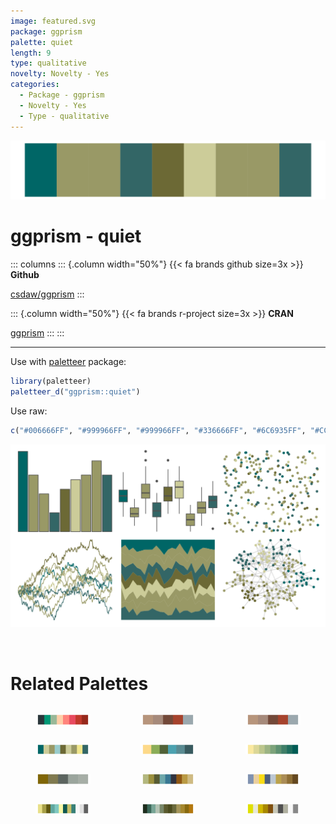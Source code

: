```yaml
---
image: featured.svg
package: ggprism
palette: quiet
length: 9
type: qualitative
novelty: Novelty - Yes
categories:
  - Package - ggprism
  - Novelty - Yes
  - Type - qualitative
---
```


![](featured.svg)

# ggprism - quiet 

::: columns
::: {.column width="50%"}
{{< fa brands github size=3x >}}
**Github**

[csdaw/ggprism](https://github.com/csdaw/ggprism)
:::

::: {.column width="50%"}
{{< fa brands r-project size=3x >}}
**CRAN**

[ggprism](https://CRAN.R-project.org/package=ggprism)
:::
:::

<hr> 

Use with [paletteer](https://emilhvitfeldt.github.io/paletteer/) package:

```r
library(paletteer)
paletteer_d("ggprism::quiet")
```

Use raw:

```r
c("#006666FF", "#999966FF", "#999966FF", "#336666FF", "#6C6935FF", "#CCCC99FF", "#999966FF", "#999966FF", "#336666FF")
``` 

![](examples.png) 

<br>

# Related Palettes

<div class="list" style="display: grid; grid-template-columns: auto auto auto;"> <figure class="figure">
<a href="../../awtools/a_palette/"> <img src="../../awtools/a_palette/featured.svg" style="width: 100%;" class="figure-img"></a>
</figure> <figure class="figure">
<a href="../../ButterflyColors/hamadryas_feronia/"> <img src="../../ButterflyColors/hamadryas_feronia/featured.svg" style="width: 100%;" class="figure-img"></a>
</figure> <figure class="figure">
<a href="../../ButterflyColors/hamadryas_feronia/"> <img src="../../ButterflyColors/hamadryas_feronia/featured.svg" style="width: 100%;" class="figure-img"></a>
</figure> <figure class="figure">
<a href="../../ggprism/quiet2/"> <img src="../../ggprism/quiet2/featured.svg" style="width: 100%;" class="figure-img"></a>
</figure> <figure class="figure">
<a href="../../calecopal/sierra2/"> <img src="../../calecopal/sierra2/featured.svg" style="width: 100%;" class="figure-img"></a>
</figure> <figure class="figure">
<a href="../../Redmonder/sPBIYlGn/"> <img src="../../Redmonder/sPBIYlGn/featured.svg" style="width: 100%;" class="figure-img"></a>
</figure> <figure class="figure">
<a href="../../fishualize/Cetengraulis_edentulus/"> <img src="../../fishualize/Cetengraulis_edentulus/featured.svg" style="width: 100%;" class="figure-img"></a>
</figure> <figure class="figure">
<a href="../../MoMAColors/Dali/"> <img src="../../MoMAColors/Dali/featured.svg" style="width: 100%;" class="figure-img"></a>
</figure> <figure class="figure">
<a href="../../peRReo/rosalia/"> <img src="../../peRReo/rosalia/featured.svg" style="width: 100%;" class="figure-img"></a>
</figure> <figure class="figure">
<a href="../../palettetown/omanyte/"> <img src="../../palettetown/omanyte/featured.svg" style="width: 100%;" class="figure-img"></a>
</figure> <figure class="figure">
<a href="../../impressionist.colors/danseuses_a_la_barre/"> <img src="../../impressionist.colors/danseuses_a_la_barre/featured.svg" style="width: 100%;" class="figure-img"></a>
</figure> <figure class="figure">
<a href="../../palettetown/sandshrew/"> <img src="../../palettetown/sandshrew/featured.svg" style="width: 100%;" class="figure-img"></a>
</figure> 
</div>
